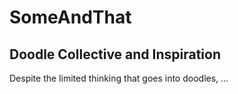 # SomeAndThat
## Doodle Collective and Inspiration
Despite the limited thinking that goes into doodles, ...
